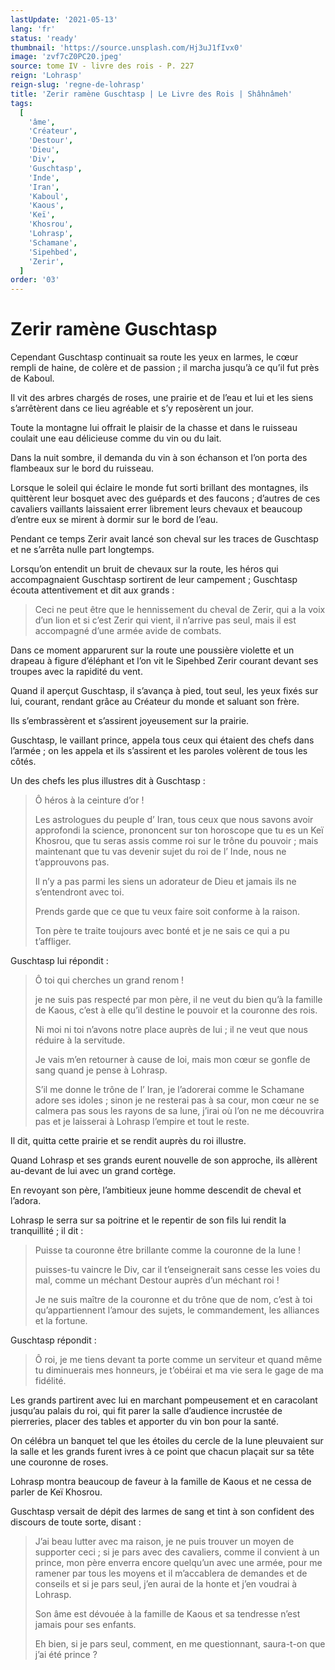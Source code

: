 ```yaml
---
lastUpdate: '2021-05-13'
lang: 'fr'
status: 'ready'
thumbnail: 'https://source.unsplash.com/Hj3uJ1fIvx0'
image: 'zvf7cZ0PC20.jpeg'
source: tome IV - livre des rois - P. 227
reign: 'Lohrasp'
reign-slug: 'regne-de-lohrasp'
title: 'Zerir ramène Guschtasp | Le Livre des Rois | Shâhnâmeh'
tags:
  [
    'âme',
    'Créateur',
    'Destour',
    'Dieu',
    'Div',
    'Guschtasp',
    'Inde',
    'Iran',
    'Kaboul',
    'Kaous',
    'Keï',
    'Khosrou',
    'Lohrasp',
    'Schamane',
    'Sipehbed',
    'Zerir',
  ]
order: '03'
---
```


# Zerir ramène Guschtasp

Cependant Guschtasp continuait sa route les yeux en larmes, le cœur rempli de haine, de colère et de passion ; il marcha jusqu’à ce qu’il fut près de Kaboul.

Il vit des arbres chargés de roses, une prairie et de l’eau et lui et les siens s’arrêtèrent dans ce lieu agréable et s’y reposèrent un jour.

Toute la montagne lui offrait le plaisir de la chasse et dans le ruisseau coulait une eau délicieuse comme du vin ou du lait.

Dans la nuit sombre, il demanda du vin à son échanson et l’on porta des flambeaux sur le bord du ruisseau.

Lorsque le soleil qui éclaire le monde fut sorti brillant des montagnes, ils quittèrent leur bosquet avec des guépards et des faucons ; d’autres de ces cavaliers vaillants laissaient errer librement leurs chevaux et beaucoup d’entre eux se mirent à dormir sur le bord de l’eau.

Pendant ce temps Zerir avait lancé son cheval sur les traces de Guschtasp et ne s’arrêta nulle part longtemps.

Lorsqu’on entendit un bruit de chevaux sur la route, les héros qui accompagnaient Guschtasp sortirent de leur campement ; Guschtasp écouta attentivement et dit aux grands :

> Ceci ne peut être que le hennissement du cheval de Zerir, qui a la voix d’un lion et si c’est Zerir qui vient, il n’arrive pas seul, mais il est accompagné d’une armée avide de combats.

Dans ce moment apparurent sur la route une poussière violette et un drapeau à figure d’éléphant et l’on vit le Sipehbed Zerir courant devant ses troupes avec la rapidité du vent.

Quand il aperçut Guschtasp, il s’avança à pied, tout seul, les yeux fixés sur lui, courant, rendant grâce au Créateur du monde et saluant son frère.

Ils s’embrassèrent et s’assirent joyeusement sur la prairie.

Guschtasp, le vaillant prince, appela tous ceux qui étaient des chefs dans l’armée ; on les appela et ils s’assirent et les paroles volèrent de tous les côtés.

Un des chefs les plus illustres dit à Guschtasp :

> Ô héros à la ceinture d’or !
>
> Les astrologues du peuple d’ Iran, tous ceux que nous savons avoir approfondi la science, prononcent sur ton horoscope que tu es un Keï Khosrou, que tu seras assis comme roi sur le trône du pouvoir ; mais maintenant que tu vas devenir sujet du roi de l’ Inde, nous ne t’approuvons pas.
>
> Il n’y a pas parmi les siens un adorateur de Dieu et jamais ils ne s’entendront avec toi.
>
> Prends garde que ce que tu veux faire soit conforme à la raison.
>
> Ton père te traite toujours avec bonté et je ne sais ce qui a pu t’affliger.

Guschtasp lui répondit :

> Ô toi qui cherches un grand renom !
>
> je ne suis pas respecté par mon père, il ne veut du bien qu’à la famille de Kaous, c’est à elle qu’il destine le pouvoir et la couronne des rois.
>
> Ni moi ni toi n’avons notre place auprès de lui ; il ne veut que nous réduire à la servitude.
>
> Je vais m’en retourner à cause de loi, mais mon cœur se gonfle de sang quand je pense à Lohrasp.
>
> S’il me donne le trône de l’ Iran, je l’adorerai comme le Schamane adore ses idoles ; sinon je ne resterai pas à sa cour, mon cœur ne se calmera pas sous les rayons de sa lune, j’irai où l’on ne me découvrira pas et je laisserai à Lohrasp l’empire et tout le reste.

Il dit, quitta cette prairie et se rendit auprès du roi illustre.

Quand Lohrasp et ses grands eurent nouvelle de son approche, ils allèrent au-devant de lui avec un grand cortège.

En revoyant son père, l’ambitieux jeune homme descendit de cheval et l’adora.

Lohrasp le serra sur sa poitrine et le repentir de son fils lui rendit la tranquillité ; il dit :

> Puisse ta couronne être brillante comme la couronne de la lune !
>
> puisses-tu vaincre le Div, car il t’enseignerait sans cesse les voies du mal, comme un méchant Destour auprès d’un méchant roi !
>
> Je ne suis maître de la couronne et du trône que de nom, c’est à toi qu’appartiennent l’amour des sujets, le commandement, les alliances et la fortune.

Guschtasp répondit :

> Ô roi, je me tiens devant ta porte comme un serviteur et quand même tu diminuerais mes honneurs, je t’obéirai et ma vie sera le gage de ma fidélité.

Les grands partirent avec lui en marchant pompeusement et en caracolant jusqu’au palais du roi, qui fit parer la salle d’audience incrustée de pierreries, placer des tables et apporter du vin bon pour la santé.

On célébra un banquet tel que les étoiles du cercle de la lune pleuvaient sur la salle et les grands furent ivres à ce point que chacun plaçait sur sa tête une couronne de roses.

Lohrasp montra beaucoup de faveur à la famille de Kaous et ne cessa de parler de Keï Khosrou.

Guschtasp versait de dépit des larmes de sang et tint à son confident des discours de toute sorte, disant :

> J’ai beau lutter avec ma raison, je ne puis trouver un moyen de supporter ceci ; si je pars avec des cavaliers, comme il convient à un prince, mon père enverra encore quelqu’un avec une armée, pour me ramener par tous les moyens et il m’accablera de demandes et de conseils et si je pars seul, j’en aurai de la honte et j’en voudrai à Lohrasp.
>
> Son âme est dévouée à la famille de Kaous et sa tendresse n’est jamais pour ses enfants.
>
> Eh bien, si je pars seul, comment, en me questionnant, saura-t-on que j’ai été prince ?
